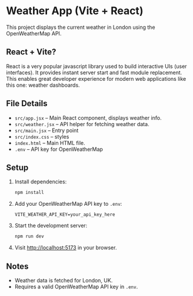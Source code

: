 # Weather App (Vite + React)

This project displays the current weather in London using the OpenWeatherMap API.

## React + Vite?

React is a very popular javascript library used to build interactive UIs (user interfaces). It provides instant server start and fast module replacement. This enables great developer experience for modern web applications like this one: weather dashboards. 

## File Details

- `src/app.jsx` – Main React component, displays weather info.
- `src/weather.jsx` – API helper for fetching weather data.
- `src/main.jsx` – Entry point
- `src/index.css` – styles
- `index.html` – Main HTML file.
- `.env` – API key for OpenWeatherMap

## Setup

1. Install dependencies:
   ```sh
   npm install
   ```

2. Add your OpenWeatherMap API key to `.env`:
   ```
   VITE_WEATHER_API_KEY=your_api_key_here
   ```

3. Start the development server:
   ```sh
   npm run dev
   ```

4. Visit [http://localhost:5173](http://localhost:5173) in your browser.

## Notes

- Weather data is fetched for London, UK.
- Requires a valid OpenWeatherMap API key in `.env`.
